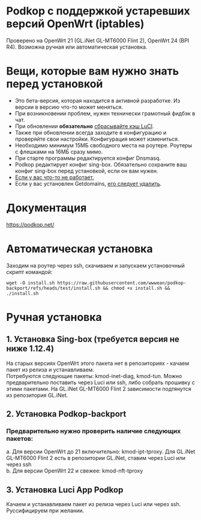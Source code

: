 # Podkop с поддержкой устаревших версий OpenWrt (iptables)

Проверено на OpenWrt 21 (GL.iNet GL-MT6000 Flint 2), OpenWrt 24 (BPI R4). Возможна ручная или автоматическая установка.

# Вещи, которые вам нужно знать перед установкой

- Это бета-версия, которая находится в активной разработке. Из версии в версию что-то может меняться.
- При возникновении проблем, нужен технически грамотный фидбэк в чат.
- При обновлении **обязательно** [сбрасывайте кэш LuCI](https://podkop.net/docs/clear-browser-cache/).
- Также при обновлении всегда заходите в конфигурацию и проверяйте свои настройки. Конфигурация может измениться.
- Необходимо минимум 15МБ свободного места на роутере. Роутеры с флешками на 16МБ сразу мимо.
- При старте программы редактируется конфиг Dnsmasq.
- Podkop редактирует конфиг sing-box. Обязательно сохраните ваш конфиг sing-box перед установкой, если он вам нужен.
- [Если у вас что-то не работает.](https://podkop.net/docs/diagnostics/)
- Если у вас установлен Getdomains, [его следует удалить](https://github.com/itdoginfo/domain-routing-openwrt?tab=readme-ov-file#%D1%81%D0%BA%D1%80%D0%B8%D0%BF%D1%82-%D0%B4%D0%BB%D1%8F-%D1%83%D0%B4%D0%B0%D0%BB%D0%B5%D0%BD%D0%B8%D1%8F).

# Документация
https://podkop.net/

# Автоматическая установка
Заходим на роутер через ssh, скачиваем и запускаем установочный скрипт командой:
```
wget -O install.sh https://raw.githubusercontent.com/wwwean/podkop-backport/refs/heads/test/install.sh && chmod +x install.sh && ./install.sh
```

# Ручная установка
## 1. Установка Sing-box (требуется версия не ниже 1.12.4)
На старых версиях OpenWrt этого пакета нет в репозиториях - качаем пакет из релиза и устанавливаем.\
Потребуются следующие пакеты: kmod-inet-diag, kmod-tun. Можно предварительно поставить через Luci или ssh, либо собрать прошивку с этими пакетами. На GL.iNet GL-MT6000 Flint 2 зависимости подтянутся из репозитория GL.iNet.

## 2. Установка Podkop-backport
### Предварительно нужно проверить наличие следующих пакетов:
a. Для версии OpenWrt до 21 включительно: kmod-ipt-tproxy. Для GL.iNet GL-MT6000 Flint 2 есть в репозитории GL.iNet, ставим через Luci или через ssh\
b. Для версии OpenWrt 22 и свежее: kmod-nft-tproxy

## 3. Установка Luci App Podkop
Качаем и устанавливаем пакет из релиза через Luci или через ssh. Руссифицируем при желании.

